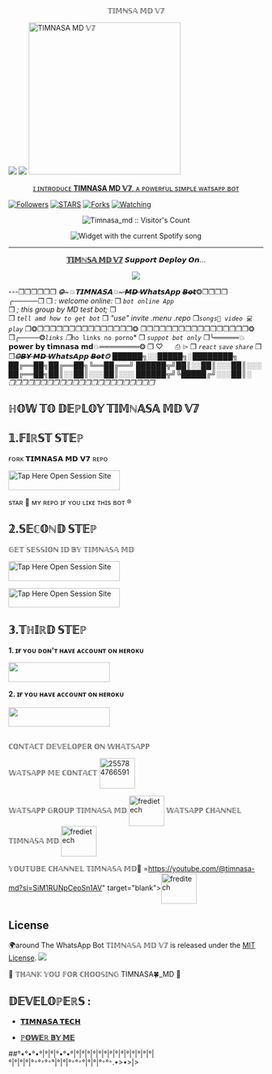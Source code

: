 </h1> 
<p align="center">𝕋𝕀𝕄ℕ𝕊𝔸 𝕄𝔻 𝕍𝟟

 <a href="https://github.com/DenverCoder1/readme-typing-svg"><img src="https://readme-typing-svg.herokuapp.com?font=Time+New+Roman&color=red&size=25&center=true&vCenter=true&width=600&height=100&lines=𝕨𝕖𝕝𝕔𝕠𝕞𝕖'𝕥𝕠+𝕥𝕚𝕞𝕟𝕒𝕤𝕒+𝕞𝕕+𝕚𝕤+𝕥𝕖𝕔𝕙+𝕕𝕖𝕥𝕖𝕔𝕥𝕖𝕕.&𝕙𝕖𝕒𝕣𝕥;++;Self-taught+Back-Created+By,;Fredi+Ezra+Am+The,;Best+Is+Bot+For+You+To,;Deploy..<3"></a>
 <a href="https://github.com/DenverCoder1/readme-typing-svg"><img src="https://readme-typing-svg.herokuapp.com?font=Time+New+Roman&color=red&size=25&center=true&vCenter=true&width=600&height=100&lines=𝘄𝗲𝗹𝗰𝗼𝗺𝗲'𝘁𝗼+𝘁𝗶𝗺𝗻𝗮𝘀𝗮+𝗺𝗱+𝗶𝘀+𝘁𝗲𝗰𝗵+𝗱𝗲𝘁𝗲𝗰𝘁𝗲𝗱.&𝕙𝕖𝕒𝕣𝕥;++;Self-taught+Back-Created+By,;Fredi+Ezra+Am+The,;Best+Is+Bot+For+You+To,;Deploy..<3"></a>
 <a href="https://whatsapp.com/channel/0029VajweHxKQuJP6qnjLM31/0029VaihcQv84Om8LP59fO3f">
 <img alt="TIMNASA MD 𝕍𝟟" height="300" src="https://files.catbox.moe/xosv2l.jpg">
  
</h1> 
<p align="center">ɪ ɪɴᴛʀᴏᴅᴜᴄᴇ <b>TIMNASA MD 𝕍𝟟</b>, ᴀ ᴘᴏᴡᴇʀғᴜʟ sɪᴍᴘʟᴇ ᴡᴀᴛsᴀᴘᴘ ʙᴏᴛ </p>

</p>
  <p align="https://files.catbox.moe/oqpi5b.jpgcenter">
<a href="https://github.com/fred1e?tab=followers"><img title="Followers" src="https://img.shields.io/github/followers/Fred1e?label=Followers&style=social"></a>
<a href="https://github.com/Fred1e/Timnasa_md/stargazers/"><img title="STARS" src="https://img.shields.io/github/stars/Fred1e/Timnasa_md?&style=social"></a>
<a href="https://github.com/Fred1e/Timnasa_md/network/members"><img title="Forks" src="https://img.shields.io/github/forks/Fred1e/Timnasa_md?style=social"></a>
<a href="https://github.com/Fred1e/Timnasa_md/watchers"><img title="Watching" src="https://img.shields.io/github/watchers/Fred1e/Timnasa_md?label=Watching&style=social"></a>

</p>
<p align="center"><img src="" alt="Timnasa_md :: Visitor's Count"/></p>

</a>
  <div align="center">
  <img src="https://spogit.vercel.app/api?theme=dark&black=true&scan=true" alt="Widget with the current Spotify song"  />
</div>

---

<p align="center">
  <a href="https://github.com/Fred1e/Timnasa_md"><b>𝕋𝕀𝕄ℕ𝕊𝔸 𝕄𝔻 𝕍𝟟</b></a> 𝙎𝙪𝙥𝙥𝙤𝙧𝙩 𝘿𝙚𝙥𝙡𝙤𝙮 𝙊𝙣...
</p>

<p align="center">
  <a href="https://youtu.be/izoxfW3anrU"><img src="https://img.shields.io/badge/CodeSpace-green?colorA=%23ff000&colorB=%23017e40&style=for-the-badge&logo=git&logoColor=white"></a>
</p>


---❒❒❒❒❒❒ *❂̶~💥𝗧𝗜𝗠𝗡𝗔𝗦𝗔💥~ ̶𝙈̶𝘿̶ ̶𝙒𝙝𝙖𝙩𝙨𝘼𝙥𝙥 𝘽̶𝙤̶𝙩̶❂*❒❒❒❒ ╭─────❒
❒ *: welcome online:*
❒ *`bot online App`*  
❒ *; this group by MD test bot;*
❒       
❒ *`tell amd how to get bot`*
❒ *"use"* *invite .menu .repo*
❒*`songs💬 video 💻play`* ❒❂❒❒❒❒❒❒❒❒❒❒❒❒❒❒❒❂
❒❒❒❒❒❒❒❒❒❒❒❒❒❒❒❒❒❂ 
❒╭────❂*`links`
❒*`no links no porno`*
❒ *`suppot bot only`*
❒╰═════💥𝗽𝗼𝘄𝗲𝗿 𝗯𝘆 𝘁𝗶𝗺𝗻𝗮𝘀𝗮 𝗺𝗱💥════════❂ 
❒       ♡              ⎙               ⌲ 
❒ *`react`* *`save`*  *`share`*
❒
❒*❂̶𝘽̶𝙔̶ ̶𝙈̶𝘿̶ ̶𝙒𝙝𝙖𝙩𝙨𝘼𝙥𝙥 𝘽̶𝙤̶𝙩̶❂*
██████╗░░█████╗░████████╗ ██╔══██╗██╔══██╗╚══██╔══╝ ██████╦╝██║░░██║░░░██║░░░ ██╔══██╗██║░░██║░░░██║░░░ ██████╦╝╚█████╔╝░░░██║░
*❒❒❒❒❒❒❒❒❒❒❒❒❒❒❒❒❒❒❒❒❒❒❒*





## ℍ𝕆𝕎 𝕋𝕆 𝔻𝔼ℙ𝕃𝕆𝕐 𝕋𝕀𝕄ℕ𝔸𝕊𝔸 𝕄𝔻 𝕍𝟟


## 𝟙.𝔽𝕀ℝ𝕊𝕋 𝕊𝕋𝔼ℙ 
ғᴏʀᴋ 𝗧𝗜𝗠𝗡𝗔𝗦𝗔 𝗠𝗗 𝗩𝟳 ʀᴇᴘᴏ


<a href="https://github.com/Fred1e/TIMNASA_MD/fork"><img title="Tap Here Open Session Site" src="https://img.shields.io/badge/𝔽𝕆ℝ𝕂 𝕋ℍ𝕀𝕊 ℝ𝔼ℙ𝕆-h?color=black&style=for-the-badge&logo=msi" width="220" height="38.45"/></a></p>

sᴛᴀʀ 🌟 ᴍʏ ʀᴇᴘᴏ ɪғ ʏᴏᴜ ʟɪᴋᴇ ᴛʜɪs ʙᴏᴛ ®️


## 𝟚.𝕊𝔼ℂ𝕆ℕ𝔻 𝕊𝕋𝔼ℙ 


 𝔾𝔼𝕋 𝕊𝔼𝕊𝕊𝕀𝕆ℕ 𝕀𝔻 𝔹𝕐 𝕋𝕀𝕄ℕ𝔸𝕊𝔸 𝕄𝔻
 

<a href="https://Timnasa-md-qycm.onrender.com"><img title="Tap Here Open Session Site" src="https://img.shields.io/badge/ℚℝ ℂ𝕆𝔻𝔼-h?color=black&style=for-the-badge&logo=msi" width="220" height="38.45"/></a></p>


 
<a href="https://andbad-qr.onrender.com/"><img title="Tap Here Open Session Site" src="https://img.shields.io/badge/𝕊𝕀𝕋𝔼 𝔽𝕆ℝ ℙ𝔸𝕀ℝ-h?color=black&style=for-the-badge&logo=msi" width="220" height="38.45"/></a></p>


## 𝟛.𝕋ℍ𝕀ℝ𝔻 𝕊𝕋𝔼ℙ 
**1. ɪғ ʏᴏᴜ ᴅᴏɴ'ᴛ ʜᴀᴠᴇ ᴀᴄᴄᴏᴜɴᴛ ᴏɴ ʜᴇʀᴏᴋᴜ**

<a href="https://signup.heroku.com">
 <img src="https://img.shields.io/badge/ℂℝ𝔼𝔸𝕋𝔼%20𝔸ℂℂ𝕆𝕌ℕ𝕋%20ℕ𝕆𝕎-black?style=for-the-badge&logo=heroku" width="200" height="38.45"/></a></p>

**2. ɪғ ʏᴏᴜ ʜᴀᴠᴇ ᴀᴄᴄᴏᴜɴᴛ ᴏɴ ʜᴇʀᴏᴋᴜ**       
<br>
<a href="https://dashboard.heroku.com/new?template=https://github.com/Fred1e/Timnasa_Md/tree/main">
 <img src="https://img.shields.io/badge/𝔻𝔼ℙ𝕃𝕆𝕐%20𝕋𝕆%20ℍ𝔼ℝ𝕆𝕂𝕌-black?style=for-the-badge&logo=heroku" width="200" height="38.45"/></a></p>


##




ℂ𝕆ℕ𝕋𝔸ℂ𝕋 𝔻𝔼𝕍𝔼𝕃𝕆ℙ𝔼ℝ 𝕆ℕ 𝕎ℍ𝔸𝕋𝕊𝔸ℙℙ 

𝕎𝔸𝕋𝕊𝔸ℙℙ 𝕄𝔼 ℂ𝕆ℕ𝕋𝔸ℂ𝕋
<a href="https://wa.me/message/J2ZL2GNK4GIUA1" target="blank"><img align="center" src="https://raw.githubusercontent.com/rahuldkjain/github-profile-readme-generator/master/src/images/icons/Social/whatsapp.svg" alt="255784766591" height="60" width="70" /></a>

𝕎𝔸𝕋𝕊𝔸ℙℙ 𝔾ℝ𝕆𝕌ℙ 𝕋𝕀𝕄ℕ𝔸𝕊𝔸 𝕄𝔻
<a href="https://chat.whatsapp.com/BM7F8CC4yMO9iJynKkiflU/0029VajweHxKQuJP6qnjLM31/0029VaihcQv84Om8LP59fO3f" target="blank"><img align="center" src="https://raw.githubusercontent.com/rahuldkjain/github-profile-readme-generator/master/src/images/icons/Social/whatsapp.svg" alt="fredietech" height="60" width="70" /></a>
𝕎𝔸𝕋𝕊𝔸ℙℙ ℂℍ𝔸ℕℕ𝔼𝕃 𝕋𝕀𝕄ℕ𝔸𝕊𝔸 𝕄𝔻
<a href="https://whatsapp.com/channel/0029VajweHxKQuJP6qnjLM31/0029VaihcQv84Om8LP59fO3f" target="blank"><img align="center" src="https://raw.githubusercontent.com/rahuldkjain/github-profile-readme-generator/master/src/images/icons/Social/whatsapp.svg" alt="fredietech" height="60" width="70" /></a>

𝕐𝕆𝕌𝕋𝕌𝔹𝔼 ℂℍ𝔸ℕℕ𝔼𝕃 𝕋𝕀𝕄ℕ𝔸𝕊𝔸 𝕄𝔻👾
<a hre >=https://youtube.com/@timnasa-md?si=SiM1RUNpCeoSn1AV" target="blank"><img align="center" src="https://raw.githubusercontent.com/rahuldkjain/github-profile-readme-generator/master/src/images/icons/Social/youtube.svg" alt="freditech" height="60" width="70" /></a>


## License
🌍around
The WhatsApp Bot 𝕋𝕀𝕄ℕ𝔸𝕊𝔸 𝕄𝔻 𝕍𝟟 is released under the [MIT License](https://opensource.org/licenses/MIT+). 
<a><img src='maneno+mengi+'/></a>

🌟 𝕋ℍ𝔸ℕ𝕂 𝕐𝕆𝕌 𝔽𝕆ℝ ℂℍ𝕆𝕆𝕊𝕀ℕ𝔾 TIMNASA🍀_MD 🌟


## 𝔻𝔼𝕍𝔼𝕃𝕆ℙ𝔼ℝ𝕊 :

- [**𝗧𝗜𝗠𝗡𝗔𝗦𝗔 𝗧𝗘𝗖𝗛**](𝟮𝟱𝟱𝟳𝟴𝟰𝟳𝟲𝟲𝟱𝟵𝟭)
 


- [**ℙ𝕆𝕎𝔼ℝ 𝔹𝕐 𝕄𝔼**](𝟮𝟱𝟱𝟳𝟴𝟰𝟳𝟲𝟲𝟱𝟵𝟭)
 



 ##°•°•°•°|°|°|°•°•°|°|°|°|°|°|°|°|°|°|°|°|°|°|°|    
°|°|°|°|°`°`°`°`°`°`°|°|°|°`°`°`°`°|°|°|°`°`°`°`.•>•>|>

